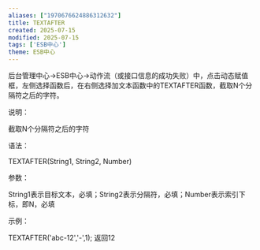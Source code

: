 ```yaml
---
aliases: ["1970676624886312632"]
title: TEXTAFTER
created: 2025-07-15
modified: 2025-07-15
tags: ['ESB中心']
theme: ESB中心
---
```


后台管理中心->ESB中心->动作流（或接口信息的成功失败）中，点击动态赋值框，左侧选择函数后，在右侧选择加文本函数中的TEXTAFTER函数，截取N个分隔符之后的字符。

说明：

截取N个分隔符之后的字符

语法：

TEXTAFTER(String1, String2, Number)

参数：

String1表示目标文本，必填；String2表示分隔符，必填；Number表示索引下标，即N，必填

示例：

TEXTAFTER('abc-12','-',1); 返回12